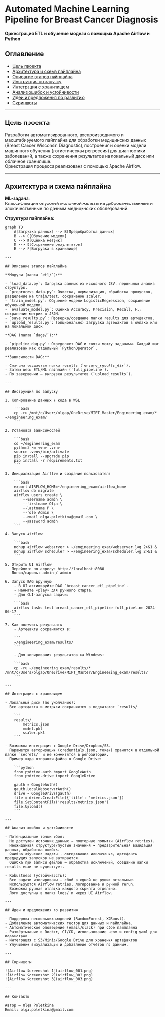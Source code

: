 # Automated Machine Learning Pipeline for Breast Cancer Diagnosis
**Оркестрация ETL и обучение модели с помощью Apache Airflow и Python**

## Оглавление
- [Цель проекта](#цель-проекта)
- [Архитектура и схема пайплайна](#архитектура-и-схема-пайплайна)
- [Описание этапов пайплайна](#описание-этапов-пайплайна)
- [Инструкция по запуску](#инструкция-по-запуску)
- [Интеграция с хранилищем](#интеграция-с-хранилищем)
- [Анализ ошибок и устойчивости](#анализ-ошибок-и-устойчивости)
- [Идеи и предложения по развитию](#идеи-и-предложения-по-развитию)
- [Скриншоты](#скриншоты)

---

## Цель проекта

Разработка автоматизированного, воспроизводимого и масштабируемого пайплайна для обработки медицинских данных (Breast Cancer Wisconsin Diagnostic), построения и оценки модели машинного обучения (логистическая регрессия) для диагностики заболеваний, а также сохранения результатов на локальный диск или облачное хранилище.  
Оркестрация процесса реализована с помощью Apache Airflow.

---

## Архитектура и схема пайплайна

**ML-задача:**  
Классификация опухолей молочной железы на доброкачественные и злокачественные по данным медицинских обследований.

**Структура пайплайна:**

```mermaid
graph TD
    A[Загрузка данных] --> B[Предобработка данных]
    B --> C[Обучение модели]
    C --> D[Оценка метрик]
    D --> E[Сохранение результатов]
    E --> F[Выгрузка в хранилище]

---

## Описание этапов пайплайна

**Модули (папка `etl/`):**

- `load_data.py`: Загрузка данных из исходного CSV, первичный анализ структуры.
- `preprocess_data.py`: Очистка, нормализация, обработка пропусков, разделение на train/test, сохранение scaler.
- `train_model.py`: Обучение модели LogisticRegression, сохранение обученной модели.
- `evaluate_model.py`: Оценка Accuracy, Precision, Recall, F1; сохранение метрик в JSON.
- `save_results.py`: Проверка/создание папки results для артефактов.
- `upload_results.py`: (опционально) Загрузка артефактов в облако или на локальный диск

**DAG (папка `dags/`):**

- `pipeline_dag.py`: Определяет DAG и связи между задачами. Каждый шаг реализован как отдельный `PythonOperator`.

**Зависимости DAG:**

- Сначала создается папка results (`ensure_results_dir`).
- Затем весь ETL/ML пайплайн (`full_pipeline`).
- По завершении — выгрузка результатов (`upload_results`).

---

## Инструкция по запуску

1. Копирование данных и кода в WSL

    ```bash
    cp -ru /mnt/c/Users/olgap/OneDrive/MIPT_Master/Engineering_exam/* ~/engineering_exam/
    ```

2. Установка зависимостей

    ```bash
    cd ~/engineering_exam
    python3 -m venv .venv
    source .venv/bin/activate
    pip install --upgrade pip
    pip install -r requirements.txt
    ```

3. Инициализация Airflow и создание пользователя

    ```bash
    export AIRFLOW_HOME=~/engineering_exam/airflow_home
    airflow db migrate
    airflow users create \
        --username admin \
        --firstname Olga \
        --lastname P \
        --role Admin \
        --email olga.poletkina@gmail.com \
        --password admin
    ```

4. Запуск Airflow

    ```bash
    nohup airflow webserver > ~/engineering_exam/webserver.log 2>&1 &
    nohup airflow scheduler > ~/engineering_exam/scheduler.log 2>&1 &
    ```

5. Открыть UI Airflow  
   Перейдите по адресу: http://localhost:8080  
   Логин/пароль: admin / admin

6. Запуск DAG вручную
    - В UI активируйте DAG `breast_cancer_etl_pipeline`.
    - Нажмите «play» для ручного старта.
    - Для CLI-запуска задачи:

    ```bash
    airflow tasks test breast_cancer_etl_pipeline full_pipeline 2024-06-17
    ```

7. Как получить результаты
    - Артефакты сохраняются в:

    ```
    ~/engineering_exam/results/
    ```

    - Для копирования результатов на Windows:

    ```bash
    cp -ru ~/engineering_exam/results/* /mnt/c/Users/olgap/OneDrive/MIPT_Master/Engineering_exam/results/
    ```

---

## Интеграция с хранилищем

- Локальный диск (по умолчанию):  
  Все артефакты и метрики сохраняются в подкаталог `results/`

    ```
    results/
        metrics.json
        model.pkl
        scaler.pkl
    ```

- Возможна интеграция с Google Drive/Dropbox/S3.  
  Параметры авторизации (credentials.json, токен) хранятся в отдельной папке `secrets/` и не коммитятся в репозиторий.  
  Пример кода отправки файла в Google Drive:

    ```python
    from pydrive.auth import GoogleAuth
    from pydrive.drive import GoogleDrive

    gauth = GoogleAuth()
    gauth.LocalWebserverAuth()
    drive = GoogleDrive(gauth)
    file = drive.CreateFile({'title': 'metrics.json'})
    file.SetContentFile('results/metrics.json')
    file.Upload()
    ```

---

## Анализ ошибок и устойчивости

- Потенциальные точки сбоя:  
  Не доступен источник данных → повторные попытки (Airflow retries).  
  Неожиданная структура/пустые значения → предварительная валидация данных, обработка ошибок.  
  Ошибка обучения модели → логирование исключения, артефакты предыдущих запусков не затираются.  
  Ошибка при записи файлов → обработка исключений, создание папки results если не существует.

- Robustness (устойчивость):  
  Все задачи изолированы — сбой в одной не рушит остальные.  
  Используются Airflow retries, логирование и ручной rerun.  
  Возможна ручная отладка каждого скрипта отдельно.  
  Логи доступны в папке logs/ и через UI Airflow.

---

## Идеи и предложения по развитию

- Поддержка нескольких моделей (RandomForest, XGBoost).
- Добавление автоматических тестов для данных и пайплайна.
- Автоматическое оповещение (email/slack) при сбое пайплайна.
- Развёртывание в Docker, CI/CD, использование .env и config.yaml для параметров.
- Интеграция с S3/Minio/Google Drive для хранения артефактов.
- Улучшение визуализации и добавление отчётов по данным.

---

## Скриншоты

![Airflow Screenshot 1](airflow_001.png)
![Airflow Screenshot 2](airflow_002.png)
![Airflow Screenshot 3](airflow_003.png)

---

## Контакты

Автор — Olga Poletkina  
Email: olga.poletkina@gmail.com


